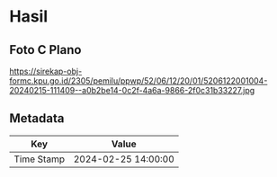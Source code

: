 # Hasil

## Foto C Plano

https://sirekap-obj-formc.kpu.go.id/2305/pemilu/ppwp/52/06/12/20/01/5206122001004-20240215-111409--a0b2be14-0c2f-4a6a-9866-2f0c31b33227.jpg


## Metadata

| Key        | Value               |
| ---------- | ------------------- |
| Time Stamp | 2024-02-25 14:00:00 |




